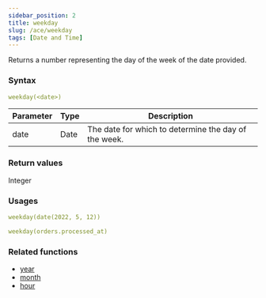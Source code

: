 ```yaml
---
sidebar_position: 2   
title: weekday
slug: /ace/weekday
tags: [Date and Time]
---
```

Returns a number representing the day of the week of the date provided.
### Syntax

 ```yaml
weekday(<date>)
```
    
| Parameter   | Type | Description |
| ----------- | ---- | ----------- |     
| date | Date | The date for which to determine the day of the week. |

### Return values
Integer


### Usages      

```yaml
weekday(date(2022, 5, 12))
```    

```yaml
weekday(orders.processed_at)
```    

### Related functions      
* [year](/ace/year)
* [month](/ace/month)
* [hour](/ace/hour)
